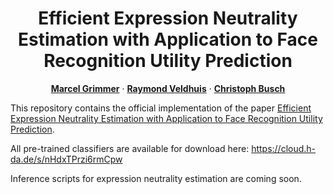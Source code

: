 
<!-- # NeutrEx -->
<h1 align="center"> Efficient Expression Neutrality Estimation with Application to Face Recognition Utility Prediction</h1>
<p align="center">

  <p align="center">
    <a href="https://www.ntnu.no/ansatte/marceg"><strong>Marcel Grimmer</strong></a>    
    ·
    <a href="https://people.utwente.nl/r.n.j.veldhuis"><strong>Raymond Veldhuis</strong></a>
    ·
    <a href="https://www.ntnu.edu/employees/christoph.busch"><strong>Christoph Busch</strong></a>

  </p>
  <!--<h2 align="center">IJCB 2023</h2>
  <div align="center">
  </div>-->

This repository contains the official implementation of the paper [Efficient Expression Neutrality Estimation with Application to Face Recognition Utility Prediction](https://arxiv.org/abs/2402.05548).

All pre-trained classifiers are available for download here: https://cloud.h-da.de/s/nHdxTPrzi6rmCpw

Inference scripts for expression neutrality estimation are coming soon.
